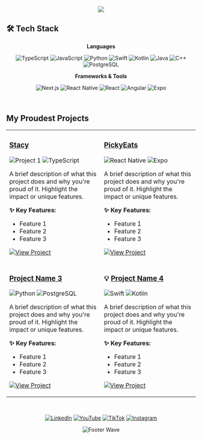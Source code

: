 <div align="center">
<img src="https://capsule-render.vercel.app/api?type=waving&color=gradient&height=200&section=header&text=Kevin%20He&fontSize=80&fontColor=fff&animation=fadeIn&fontAlignY=38" />
</div>

## 🛠️ Tech Stack
<div align="center">

**Languages**

![TypeScript](https://img.shields.io/badge/-TypeScript-3178C6?style=flat-square&logo=typescript&logoColor=white)
![JavaScript](https://img.shields.io/badge/-JavaScript-F7DF1E?style=flat-square&logo=javascript&logoColor=black)
![Python](https://img.shields.io/badge/-Python-3776AB?style=flat-square&logo=python&logoColor=white)
![Swift](https://img.shields.io/badge/-Swift-FA7343?style=flat-square&logo=swift&logoColor=white)
![Kotlin](https://img.shields.io/badge/-Kotlin-7F52FF?style=flat-square&logo=kotlin&logoColor=white)
![Java](https://img.shields.io/badge/-Java-007396?style=flat-square&logo=java&logoColor=white)
![C++](https://img.shields.io/badge/-C++-00599C?style=flat-square&logo=cplusplus&logoColor=white)
![PostgreSQL](https://img.shields.io/badge/-PostgreSQL-336791?style=flat-square&logo=postgresql&logoColor=white)

**Frameworks & Tools**

![Next.js](https://img.shields.io/badge/-Next.js-000000?style=flat-square&logo=nextdotjs&logoColor=white)
![React Native](https://img.shields.io/badge/-React%20Native-61DAFB?style=flat-square&logo=react&logoColor=black)
![React](https://img.shields.io/badge/-React-61DAFB?style=flat-square&logo=react&logoColor=black)
![Angular](https://img.shields.io/badge/-Angular-DD0031?style=flat-square&logo=angular&logoColor=white)
![Expo](https://img.shields.io/badge/-Expo-000020?style=flat-square&logo=expo&logoColor=white)

</div>

<br>

## My Proudest Projects

<div align="center">

<table>
<tr>
<td width="50%" valign="top">

### [Stacy](your-repo-link)

![Project 1](https://img.shields.io/badge/Next.js-000000?style=for-the-badge&logo=nextdotjs&logoColor=white)
![TypeScript](https://img.shields.io/badge/TypeScript-3178C6?style=for-the-badge&logo=typescript&logoColor=white)

A brief description of what this project does and why you're proud of it. Highlight the impact or unique features.

**✨ Key Features:**
- Feature 1
- Feature 2
- Feature 3

[![View Project](https://img.shields.io/badge/View%20Project-FF69B4?style=for-the-badge&logo=github&logoColor=white)](your-repo-link)

</td>
<td width="50%" valign="top">

### [PickyEats](https://github.com/kevinhe04/picky-eats)

![React Native](https://img.shields.io/badge/React_Native-61DAFB?style=for-the-badge&logo=react&logoColor=black)
![Expo](https://img.shields.io/badge/Expo-000020?style=for-the-badge&logo=expo&logoColor=white)

A brief description of what this project does and why you're proud of it. Highlight the impact or unique features.

**✨ Key Features:**
- Feature 1
- Feature 2
- Feature 3

[![View Project](https://img.shields.io/badge/View%20Project-FF69B4?style=for-the-badge&logo=github&logoColor=white)](your-repo-link)

</td>
</tr>

<tr>
<td width="50%" valign="top">

### [Project Name 3](your-repo-link)

![Python](https://img.shields.io/badge/Python-3776AB?style=for-the-badge&logo=python&logoColor=white)
![PostgreSQL](https://img.shields.io/badge/PostgreSQL-336791?style=for-the-badge&logo=postgresql&logoColor=white)

A brief description of what this project does and why you're proud of it. Highlight the impact or unique features.

**✨ Key Features:**
- Feature 1
- Feature 2
- Feature 3

[![View Project](https://img.shields.io/badge/View%20Project-FF69B4?style=for-the-badge&logo=github&logoColor=white)](your-repo-link)

</td>
<td width="50%" valign="top">

### 💡 [Project Name 4](your-repo-link)

![Swift](https://img.shields.io/badge/Swift-FA7343?style=for-the-badge&logo=swift&logoColor=white)
![Kotlin](https://img.shields.io/badge/Kotlin-7F52FF?style=for-the-badge&logo=kotlin&logoColor=white)

A brief description of what this project does and why you're proud of it. Highlight the impact or unique features.

**✨ Key Features:**
- Feature 1
- Feature 2
- Feature 3

[![View Project](https://img.shields.io/badge/View%20Project-FF69B4?style=for-the-badge&logo=github&logoColor=white)](your-repo-link)

</td>
</tr>
</table>

</div>

<br>

<div align="center">

[![LinkedIn](https://img.shields.io/badge/LinkedIn-0077B5?style=for-the-badge&logo=linkedin&logoColor=white)](https://www.linkedin.com/in/kvinhe/)
[![YouTube](https://img.shields.io/badge/YouTube-FF0000?style=for-the-badge&logo=youtube&logoColor=white)](https://www.youtube.com/@kvin.he1)
[![TikTok](https://img.shields.io/badge/TikTok-000000?style=for-the-badge&logo=tiktok&logoColor=white)](https://www.tiktok.com/@kvin.he)
[![Instagram](https://img.shields.io/badge/Instagram-E4405F?style=for-the-badge&logo=instagram&logoColor=white)](https://www.instagram.com/kvin.he)

![Footer Wave](https://capsule-render.vercel.app/api?type=waving&color=gradient&height=120&section=footer)

</div>
